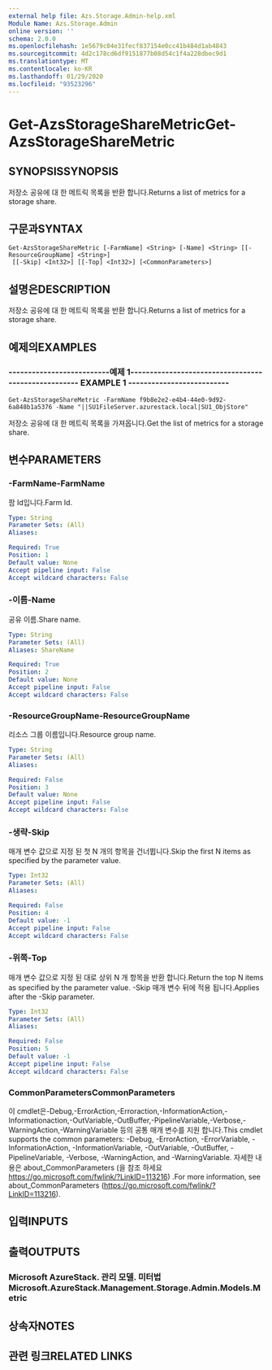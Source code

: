 ```yaml
---
external help file: Azs.Storage.Admin-help.xml
Module Name: Azs.Storage.Admin
online version: ''
schema: 2.0.0
ms.openlocfilehash: 1e5679c04e31fecf837154e0cc41b484d1ab4843
ms.sourcegitcommit: 4d2c178cd6df9151877b08d54c1f4a228dbec9d1
ms.translationtype: MT
ms.contentlocale: ko-KR
ms.lasthandoff: 01/29/2020
ms.locfileid: "93523296"
---
```

# <span data-ttu-id="a5d05-101">Get-AzsStorageShareMetric</span><span class="sxs-lookup"><span data-stu-id="a5d05-101">Get-AzsStorageShareMetric</span></span>

## <span data-ttu-id="a5d05-102">SYNOPSIS</span><span class="sxs-lookup"><span data-stu-id="a5d05-102">SYNOPSIS</span></span>
<span data-ttu-id="a5d05-103">저장소 공유에 대 한 메트릭 목록을 반환 합니다.</span><span class="sxs-lookup"><span data-stu-id="a5d05-103">Returns a list of metrics for a storage share.</span></span>

## <span data-ttu-id="a5d05-104">구문과</span><span class="sxs-lookup"><span data-stu-id="a5d05-104">SYNTAX</span></span>

```
Get-AzsStorageShareMetric [-FarmName] <String> [-Name] <String> [[-ResourceGroupName] <String>]
 [[-Skip] <Int32>] [[-Top] <Int32>] [<CommonParameters>]
```

## <span data-ttu-id="a5d05-105">설명은</span><span class="sxs-lookup"><span data-stu-id="a5d05-105">DESCRIPTION</span></span>
<span data-ttu-id="a5d05-106">저장소 공유에 대 한 메트릭 목록을 반환 합니다.</span><span class="sxs-lookup"><span data-stu-id="a5d05-106">Returns a list of metrics for a storage share.</span></span>

## <span data-ttu-id="a5d05-107">예제의</span><span class="sxs-lookup"><span data-stu-id="a5d05-107">EXAMPLES</span></span>

### <span data-ttu-id="a5d05-108">--------------------------예제 1--------------------------</span><span class="sxs-lookup"><span data-stu-id="a5d05-108">-------------------------- EXAMPLE 1 --------------------------</span></span>
```
Get-AzsStorageShareMetric -FarmName f9b8e2e2-e4b4-44e0-9d92-6a848b1a5376 -Name "||SU1FileServer.azurestack.local|SU1_ObjStore"
```

<span data-ttu-id="a5d05-109">저장소 공유에 대 한 메트릭 목록을 가져옵니다.</span><span class="sxs-lookup"><span data-stu-id="a5d05-109">Get the list of metrics for a storage share.</span></span>

## <span data-ttu-id="a5d05-110">변수</span><span class="sxs-lookup"><span data-stu-id="a5d05-110">PARAMETERS</span></span>

### <span data-ttu-id="a5d05-111">-FarmName</span><span class="sxs-lookup"><span data-stu-id="a5d05-111">-FarmName</span></span>
<span data-ttu-id="a5d05-112">팜 Id입니다.</span><span class="sxs-lookup"><span data-stu-id="a5d05-112">Farm Id.</span></span>

```yaml
Type: String
Parameter Sets: (All)
Aliases: 

Required: True
Position: 1
Default value: None
Accept pipeline input: False
Accept wildcard characters: False
```

### <span data-ttu-id="a5d05-113">-이름</span><span class="sxs-lookup"><span data-stu-id="a5d05-113">-Name</span></span>
<span data-ttu-id="a5d05-114">공유 이름.</span><span class="sxs-lookup"><span data-stu-id="a5d05-114">Share name.</span></span>

```yaml
Type: String
Parameter Sets: (All)
Aliases: ShareName

Required: True
Position: 2
Default value: None
Accept pipeline input: False
Accept wildcard characters: False
```

### <span data-ttu-id="a5d05-115">-ResourceGroupName</span><span class="sxs-lookup"><span data-stu-id="a5d05-115">-ResourceGroupName</span></span>
<span data-ttu-id="a5d05-116">리소스 그룹 이름입니다.</span><span class="sxs-lookup"><span data-stu-id="a5d05-116">Resource group name.</span></span>

```yaml
Type: String
Parameter Sets: (All)
Aliases: 

Required: False
Position: 3
Default value: None
Accept pipeline input: False
Accept wildcard characters: False
```

### <span data-ttu-id="a5d05-117">-생략</span><span class="sxs-lookup"><span data-stu-id="a5d05-117">-Skip</span></span>
<span data-ttu-id="a5d05-118">매개 변수 값으로 지정 된 첫 N 개의 항목을 건너뜁니다.</span><span class="sxs-lookup"><span data-stu-id="a5d05-118">Skip the first N items as specified by the parameter value.</span></span>

```yaml
Type: Int32
Parameter Sets: (All)
Aliases: 

Required: False
Position: 4
Default value: -1
Accept pipeline input: False
Accept wildcard characters: False
```

### <span data-ttu-id="a5d05-119">-위쪽</span><span class="sxs-lookup"><span data-stu-id="a5d05-119">-Top</span></span>
<span data-ttu-id="a5d05-120">매개 변수 값으로 지정 된 대로 상위 N 개 항목을 반환 합니다.</span><span class="sxs-lookup"><span data-stu-id="a5d05-120">Return the top N items as specified by the parameter value.</span></span>
<span data-ttu-id="a5d05-121">-Skip 매개 변수 뒤에 적용 됩니다.</span><span class="sxs-lookup"><span data-stu-id="a5d05-121">Applies after the -Skip parameter.</span></span>

```yaml
Type: Int32
Parameter Sets: (All)
Aliases: 

Required: False
Position: 5
Default value: -1
Accept pipeline input: False
Accept wildcard characters: False
```

### <span data-ttu-id="a5d05-122">CommonParameters</span><span class="sxs-lookup"><span data-stu-id="a5d05-122">CommonParameters</span></span>
<span data-ttu-id="a5d05-123">이 cmdlet은-Debug,-ErrorAction,-Erroraction,-InformationAction,-Informationaction,-OutVariable,-OutBuffer,-PipelineVariable,-Verbose,-WarningAction,-WarningVariable 등의 공통 매개 변수를 지원 합니다.</span><span class="sxs-lookup"><span data-stu-id="a5d05-123">This cmdlet supports the common parameters: -Debug, -ErrorAction, -ErrorVariable, -InformationAction, -InformationVariable, -OutVariable, -OutBuffer, -PipelineVariable, -Verbose, -WarningAction, and -WarningVariable.</span></span> <span data-ttu-id="a5d05-124">자세한 내용은 about_CommonParameters (을 참조 하세요 https://go.microsoft.com/fwlink/?LinkID=113216) .</span><span class="sxs-lookup"><span data-stu-id="a5d05-124">For more information, see about_CommonParameters (https://go.microsoft.com/fwlink/?LinkID=113216).</span></span>

## <span data-ttu-id="a5d05-125">입력</span><span class="sxs-lookup"><span data-stu-id="a5d05-125">INPUTS</span></span>

## <span data-ttu-id="a5d05-126">출력</span><span class="sxs-lookup"><span data-stu-id="a5d05-126">OUTPUTS</span></span>

### <span data-ttu-id="a5d05-127">Microsoft AzureStack. 관리 모델. 미터법</span><span class="sxs-lookup"><span data-stu-id="a5d05-127">Microsoft.AzureStack.Management.Storage.Admin.Models.Metric</span></span>

## <span data-ttu-id="a5d05-128">상속자</span><span class="sxs-lookup"><span data-stu-id="a5d05-128">NOTES</span></span>

## <span data-ttu-id="a5d05-129">관련 링크</span><span class="sxs-lookup"><span data-stu-id="a5d05-129">RELATED LINKS</span></span>

